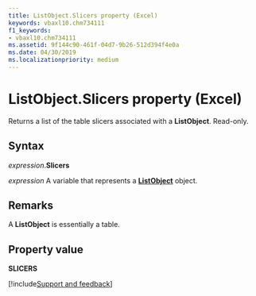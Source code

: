```yaml
---
title: ListObject.Slicers property (Excel)
keywords: vbaxl10.chm734111
f1_keywords:
- vbaxl10.chm734111
ms.assetid: 9f144c90-461f-04d7-9b26-512d394f4e0a
ms.date: 04/30/2019
ms.localizationpriority: medium
---
```



# ListObject.Slicers property (Excel)

Returns a list of the table slicers associated with a **ListObject**. Read-only.


## Syntax

_expression_.**Slicers**

_expression_ A variable that represents a **[ListObject](Excel.ListObject.md)** object.


## Remarks

A **ListObject** is essentially a table.


## Property value

**SLICERS**




[!include[Support and feedback](~/includes/feedback-boilerplate.md)]